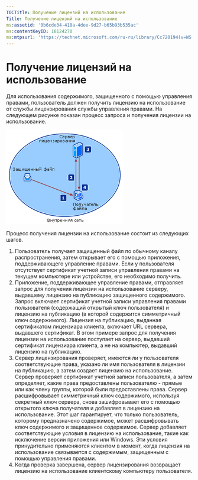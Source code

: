 ```yaml
---
TOCTitle: Получение лицензий на использование
Title: Получение лицензий на использование
ms:assetid: '0b6cde34-418a-4dee-9d27-b65b93b535ac'
ms:contentKeyID: 18124270
ms:mtpsurl: 'https://technet.microsoft.com/ru-ru/library/Cc720194(v=WS.10)'
---
```


Получение лицензий на использование
===================================

Для использования содержимого, защищенного с помощью управления правами, пользователь должен получить лицензию на использование от службы лицензирования службы управления правами. На следующем рисунке показан процесс запроса и получения лицензии на использование.

![](/security-updates/images/Cc720194.37b8d28c-9749-4e81-bc6a-22692fefb8b6(WS.10).gif)

Процесс получения лицензии на использование состоит из следующих шагов.

1.  Пользователь получает защищенный файл по обычному каналу распространения, затем открывает его с помощью приложения, поддерживающего управление правами. Если у пользователя отсутствует сертификат учетной записи управления правами на текущем компьютере или устройстве, его необходимо получить.
2.  Приложение, поддерживающее управление правами, отправляет запрос для получения лицензии на использование серверу, выдавшему лицензию на публикацию защищенного содержимого. Запрос включает сертификат учетной записи управления правами пользователя (содержащий открытый ключ пользователя) и лицензию на публикацию (в которой содержится симметричный ключ содержимого).
    Лицензия на публикацию, выданная сертификатом лицензиара клиента, включает URL сервера, выдавшего сертификат. В этом примере запрос для получения лицензии на использование поступает на сервер, выдавший сертификат лицензиара клиента, а не на компьютер, выдавший лицензию на публикацию.
3.  Сервер лицензирования проверяет, имеются ли у пользователя соответствующие права, указано ли имя пользователя в лицензии на публикацию, а затем создает лицензию на использование. Сервер проверяет сертификат учетной записи пользователя, а затем определяет, какие права предоставлены пользователю - прямые или как члену группы, которой были предоставлены права.
    Сервер расшифровывает симметричный ключ содержимого, используя секретный ключ сервера, снова зашифровывает его с помощью открытого ключа получателя и добавляет в лицензию на использование. Этот шаг гарантирует, что только пользователь, которому предназначено содержимое, может расшифровывать ключ содержимого и защищенное содержимое.
    Сервер добавляет соответствующие условия в лицензию на использование, такие как исключение версии приложения или Windows. Эти условия принудительно применяются клиентом в момент, когда лицензия на использование связывается с содержимым, защищенным с помощью управления правами.
4.  Когда проверка завершена, сервер лицензирования возвращает лицензию на использование клиентскому компьютеру пользователя.
